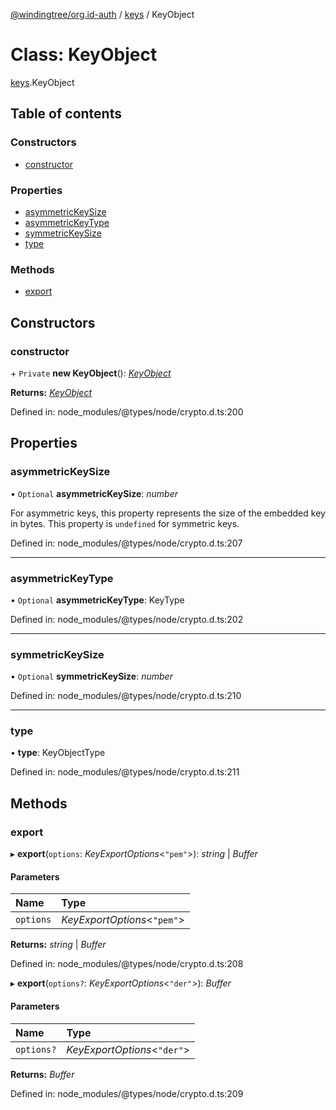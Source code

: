 [@windingtree/org.id-auth](../README.md) / [keys](../modules/keys.md) / KeyObject

# Class: KeyObject

[keys](../modules/keys.md).KeyObject

## Table of contents

### Constructors

- [constructor](keys.keyobject.md#constructor)

### Properties

- [asymmetricKeySize](keys.keyobject.md#asymmetrickeysize)
- [asymmetricKeyType](keys.keyobject.md#asymmetrickeytype)
- [symmetricKeySize](keys.keyobject.md#symmetrickeysize)
- [type](keys.keyobject.md#type)

### Methods

- [export](keys.keyobject.md#export)

## Constructors

### constructor

\+ `Private` **new KeyObject**(): [*KeyObject*](keys.keyobject.md)

**Returns:** [*KeyObject*](keys.keyobject.md)

Defined in: node_modules/@types/node/crypto.d.ts:200

## Properties

### asymmetricKeySize

• `Optional` **asymmetricKeySize**: *number*

For asymmetric keys, this property represents the size of the embedded key in
bytes. This property is `undefined` for symmetric keys.

Defined in: node_modules/@types/node/crypto.d.ts:207

___

### asymmetricKeyType

• `Optional` **asymmetricKeyType**: KeyType

Defined in: node_modules/@types/node/crypto.d.ts:202

___

### symmetricKeySize

• `Optional` **symmetricKeySize**: *number*

Defined in: node_modules/@types/node/crypto.d.ts:210

___

### type

• **type**: KeyObjectType

Defined in: node_modules/@types/node/crypto.d.ts:211

## Methods

### export

▸ **export**(`options`: *KeyExportOptions*<``"pem"``\>): *string* \| *Buffer*

#### Parameters

| Name | Type |
| :------ | :------ |
| `options` | *KeyExportOptions*<``"pem"``\> |

**Returns:** *string* \| *Buffer*

Defined in: node_modules/@types/node/crypto.d.ts:208

▸ **export**(`options?`: *KeyExportOptions*<``"der"``\>): *Buffer*

#### Parameters

| Name | Type |
| :------ | :------ |
| `options?` | *KeyExportOptions*<``"der"``\> |

**Returns:** *Buffer*

Defined in: node_modules/@types/node/crypto.d.ts:209
